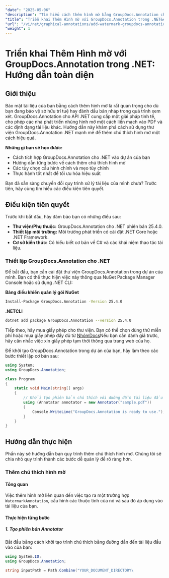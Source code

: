 ```yaml
---
"date": "2025-05-06"
"description": "Tìm hiểu cách thêm hình mờ bằng GroupDocs.Annotation cho .NET. Hướng dẫn này bao gồm thiết lập, triển khai từng bước và các biện pháp tốt nhất để bảo mật và gắn nhãn hiệu cho tài liệu."
"title": "Triển khai Thêm Hình mờ với GroupDocs.Annotation trong .NET&#58; Hướng dẫn toàn diện về Bảo mật và Xây dựng thương hiệu Tài liệu"
"url": "/vi/net/graphical-annotations/add-watermark-groupdocs-annotation-net-guide/"
"weight": 1
---
```


# Triển khai Thêm Hình mờ với GroupDocs.Annotation trong .NET: Hướng dẫn toàn diện

## Giới thiệu

Bảo mật tài liệu của bạn bằng cách thêm hình mờ là rất quan trọng cho dù bạn đang bảo vệ sở hữu trí tuệ hay đánh dấu bản nháp trong quá trình xem xét. GroupDocs.Annotation cho API .NET cung cấp một giải pháp tinh tế, cho phép các nhà phát triển nhúng hình mờ một cách liền mạch vào PDF và các định dạng tài liệu khác. Hướng dẫn này khám phá cách sử dụng thư viện GroupDocs.Annotation .NET mạnh mẽ để thêm chú thích hình mờ một cách hiệu quả.

**Những gì bạn sẽ học được:**
- Cách tích hợp GroupDocs.Annotation cho .NET vào dự án của bạn
- Hướng dẫn từng bước về cách thêm chú thích hình mờ
- Các tùy chọn cấu hình chính và mẹo tùy chỉnh
- Thực hành tốt nhất để tối ưu hóa hiệu suất

Bạn đã sẵn sàng chuyển đổi quy trình xử lý tài liệu của mình chưa? Trước tiên, hãy cùng tìm hiểu các điều kiện tiên quyết.

## Điều kiện tiên quyết

Trước khi bắt đầu, hãy đảm bảo bạn có những điều sau:
- **Thư viện/Phụ thuộc:** GroupDocs.Annotation cho .NET phiên bản 25.4.0.
- **Thiết lập môi trường:** Môi trường phát triển có cài đặt .NET Core hoặc .NET Framework.
- **Cơ sở kiến thức:** Có hiểu biết cơ bản về C# và các khái niệm thao tác tài liệu.

### Thiết lập GroupDocs.Annotation cho .NET

Để bắt đầu, bạn cần cài đặt thư viện GroupDocs.Annotation trong dự án của mình. Bạn có thể thực hiện việc này thông qua NuGet Package Manager Console hoặc sử dụng .NET CLI:

**Bảng điều khiển quản lý gói NuGet**
```bash
Install-Package GroupDocs.Annotation -Version 25.4.0
```

**\.NETCLI**
```bash
dotnet add package GroupDocs.Annotation --version 25.4.0
```

Tiếp theo, hãy mua giấy phép cho thư viện. Bạn có thể chọn dùng thử miễn phí hoặc mua giấy phép đầy đủ từ [NhómDocs](https://purchase.groupdocs.com/buy)Nếu bạn cần đánh giá trước, hãy cân nhắc việc xin giấy phép tạm thời thông qua trang web của họ.

Để khởi tạo GroupDocs.Annotation trong dự án của bạn, hãy làm theo các bước thiết lập cơ bản sau:

```csharp
using System;
using GroupDocs.Annotation;

class Program
{
    static void Main(string[] args)
    {
        // Khởi tạo phiên bản chú thích với đường dẫn tài liệu đầu vào.
        using (Annotator annotator = new Annotator("sample.pdf"))
        {
            Console.WriteLine("GroupDocs.Annotation is ready to use.");
        }
    }
}
```

## Hướng dẫn thực hiện

Phần này sẽ hướng dẫn bạn quy trình thêm chú thích hình mờ. Chúng tôi sẽ chia nhỏ quy trình thành các bước dễ quản lý để rõ ràng hơn.

### Thêm chú thích hình mờ

#### Tổng quan
Việc thêm hình mờ liên quan đến việc tạo ra một trường hợp `WatermarkAnnotation`, cấu hình các thuộc tính của nó và sau đó áp dụng vào tài liệu của bạn.

#### Thực hiện từng bước

##### 1. Tạo phiên bản Annotator
Bắt đầu bằng cách khởi tạo trình chú thích bằng đường dẫn đến tài liệu đầu vào của bạn:

```csharp
using System.IO;
using GroupDocs.Annotation;

string inputPath = Path.Combine("YOUR_DOCUMENT_DIRECTORY\